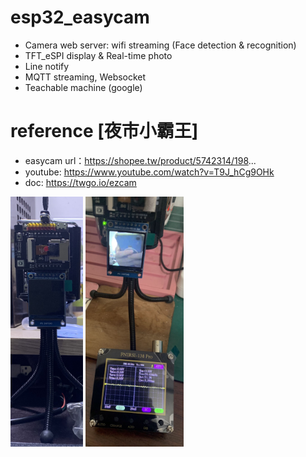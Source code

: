 # esp32_easycam
* Camera web server: wifi streaming (Face detection & recognition)
* TFT_eSPI display & Real-time photo
* Line notify
* MQTT streaming, Websocket
* Teachable machine (google)

# reference [夜市小霸王]
* easycam url：https://shopee.tw/product/5742314/198...
* youtube: https://www.youtube.com/watch?v=T9J_hCg9OHk
* doc: https://twgo.io/ezcam
  
<img src="easycam.jpg" height="400" />
<img src="test_easycam.jpg" height="400" />
